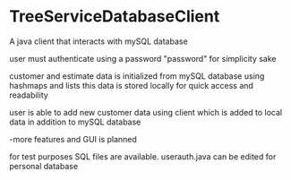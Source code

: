 # TreeServiceDatabaseClient
 A java client that interacts with mySQL database

user must authenticate using a password "password" for simplicity sake

customer and estimate data is initialized from mySQL database
using hashmaps and lists this data is stored locally for quick access and readability

user is able to add new customer data using client which is added to local data in addition to mySQL database

-more features and GUI is planned

for test purposes SQL files are available.
userauth.java can be edited for personal database